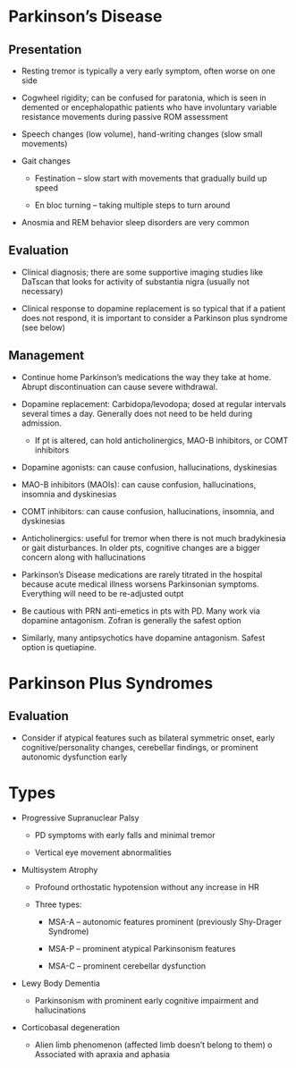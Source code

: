 # Parkinson’s Disease

## Presentation

- Resting tremor is typically a very early symptom, often worse on one
    side

- Cogwheel rigidity; can be confused for paratonia, which is seen in
    demented or encephalopathic patients who have involuntary variable
    resistance movements during passive ROM assessment

- Speech changes (low volume), hand-writing changes (slow small
    movements)

- Gait changes

    - Festination – slow start with movements that gradually build up
        speed

    - En bloc turning – taking multiple steps to turn around


- Anosmia and REM behavior sleep disorders are very common

## Evaluation

- Clinical diagnosis; there are some supportive imaging studies like
    DaTscan that looks for activity of substantia nigra (usually not
    necessary)

- Clinical response to dopamine replacement is so typical that if a
    patient does not respond, it is important to consider a Parkinson
    plus syndrome (see below)

## Management

- Continue home Parkinson’s medications the way they take at home. Abrupt discontinuation
can cause severe withdrawal.

- Dopamine replacement: Carbidopa/levodopa; dosed at regular intervals several times a day.
Generally does not need to be held during admission.
    - If pt is altered, can hold anticholinergics, MAO-B inhibitors, or COMT inhibitors

- Dopamine agonists: can cause confusion, hallucinations, dyskinesias

- MAO-B inhibitors (MAOIs): can cause confusion, hallucinations, insomnia and dyskinesias

- COMT inhibitors: can cause confusion, hallucinations, insomnia, and dyskinesias

- Anticholinergics: useful for tremor when there is not much bradykinesia or gait disturbances.
In older pts, cognitive changes are a bigger concern along with hallucinations

- Parkinson’s Disease medications are rarely titrated in the hospital because acute medical
illness worsens Parkinsonian symptoms. Everything will need to be re-adjusted outpt

- Be cautious with PRN anti-emetics in pts with PD. Many work via dopamine antagonism.
Zofran is generally the safest option

- Similarly, many antipsychotics have dopamine antagonism. Safest option is quetiapine.
    
# Parkinson Plus Syndromes

## Evaluation

- Consider if atypical features such as bilateral symmetric onset,
    early cognitive/personality changes, cerebellar findings, or
    prominent autonomic dysfunction early

# Types

- Progressive Supranuclear Palsy

    - PD symptoms with early falls and minimal tremor

    - Vertical eye movement abnormalities


- Multisystem Atrophy

    - Profound orthostatic hypotension without any increase in HR

    - Three types:

        - MSA-A – autonomic features prominent (previously Shy-Drager
            Syndrome)

        - MSA-P – prominent atypical Parkinsonism features

        - MSA-C – prominent cerebellar dysfunction


- Lewy Body Dementia

    - Parkinsonism with prominent early cognitive impairment and
        hallucinations
      
- Corticobasal degeneration
  
    - Alien limb phenomenon (affected limb doesn’t belong to them) o Associated with apraxia and aphasia

      

